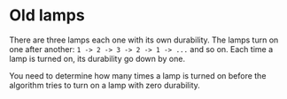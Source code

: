 # Old lamps

There are three lamps each one with its own durability. The lamps turn on one after another: `1 -> 2 -> 3 -> 2 -> 1 -> ...` and so on. Each time a lamp is turned on, its durability go down by one. 

You need to determine how many times a lamp is turned on before the algorithm tries to turn on a lamp with zero durability.
